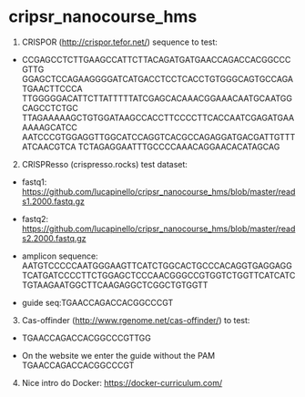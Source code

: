 # cripsr_nanocourse_hms



1) CRISPOR (http://crispor.tefor.net/) sequence to test:

- CCGAGCCTCTTGAAGCCATTCTTACAGATGATGAACCAGACCACGGCCCGTTG
GGAGCTCCAGAAGGGGATCATGACCTCCTCACCTGTGGGCAGTGCCAGATGAACTTCCCA
TTGGGGGACATTCTTATTTTTATCGAGCACAAACGGAAACAATGCAATGGCAGCCTCTGC
TTAGAAAAAGCTGTGGATAAGCCACCTTCCCCTTCACCAATCGAGATGAAAAAAGCATCC
AATCCCGTGGAGGTTGGCATCCAGGTCACGCCAGAGGATGACGATTGTTTATCAACGTCA
TCTAGAGGAATTTGCCCCAAACAGGAACACATAGCAG


2) CRISPResso (crispresso.rocks) test dataset:

- fastq1: https://github.com/lucapinello/cripsr_nanocourse_hms/blob/master/reads1.2000.fastq.gz

- fastq2: https://github.com/lucapinello/cripsr_nanocourse_hms/blob/master/reads2.2000.fastq.gz

- amplicon sequence:  AATGTCCCCCAATGGGAAGTTCATCTGGCACTGCCCACAGGTGAGGAGGTCATGATCCCCTTCTGGAGCTCCCAACGGGCCGTGGTCTGGTTCATCATCTGTAAGAATGGCTTCAAGAGGCTCGGCTGTGGTT

- guide seq:TGAACCAGACCACGGCCCGT

3) Cas-offinder (http://www.rgenome.net/cas-offinder/) to test: 

- TGAACCAGACCACGGCCCGTTGG

- On the website we enter the guide without the PAM TGAACCAGACCACGGCCCGT


4) Nice intro do Docker: https://docker-curriculum.com/
